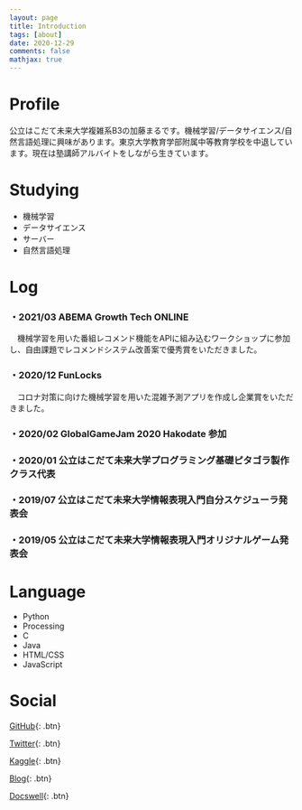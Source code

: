 ```yaml
---
layout: page
title: Introduction
tags: [about]
date: 2020-12-29
comments: false
mathjax: true
---
```


# Profile
公立はこだて未来大学複雑系B3の加藤まるです。機械学習/データサイエンス/自然言語処理に興味があります。東京大学教育学部附属中等教育学校を中退しています。現在は塾講師アルバイトをしながら生きています。

# Studying
+ 機械学習
+ データサイエンス
+ サーバー
+ 自然言語処理

# Log
### ・2021/03 ABEMA Growth Tech ONLINE
<p style="text-indent:1em;">機械学習を用いた番組レコメンド機能をAPIに組み込むワークショップに参加し、自由課題でレコメンドシステム改善案で優秀賞をいただきました。</p>

### ・2020/12 FunLocks 
<p style="text-indent:1em;">
コロナ対策に向けた機械学習を用いた混雑予測アプリを作成し企業賞をいただきました。</p>

### ・2020/02 GlobalGameJam 2020 Hakodate 参加
### ・2020/01 公立はこだて未来大学プログラミング基礎ピタゴラ製作クラス代表
### ・2019/07 公立はこだて未来大学情報表現入門自分スケジューラ発表会
### ・2019/05 公立はこだて未来大学情報表現入門オリジナルゲーム発表会

# Language
+ Python
+ Processing
+ C
+ Java
+ HTML/CSS
+ JavaScript

# Social
[GitHub](https://github.com/marbou090){: .btn}

[Twitter](https://twitter.com/mr__py){: .btn}

[Kaggle](https://www.kaggle.com/mrboupp){: .btn}

[Blog](https://marbou090.github.io/MyBlog/){: .btn}

[Docswell](https://www.docswell.com/user/marbou090){: .btn}
